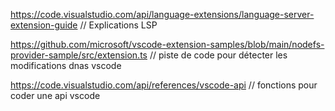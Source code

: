 https://code.visualstudio.com/api/language-extensions/language-server-extension-guide // Explications LSP 

https://github.com/microsoft/vscode-extension-samples/blob/main/nodefs-provider-sample/src/extension.ts  // piste de code pour détecter les modifications dnas vscode 

https://code.visualstudio.com/api/references/vscode-api // fonctions pour coder une api vscode 





